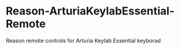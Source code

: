# Reason-ArturiaKeylabEssential-Remote
Reason remote controls for Arturia Keylab Essential keyborad
